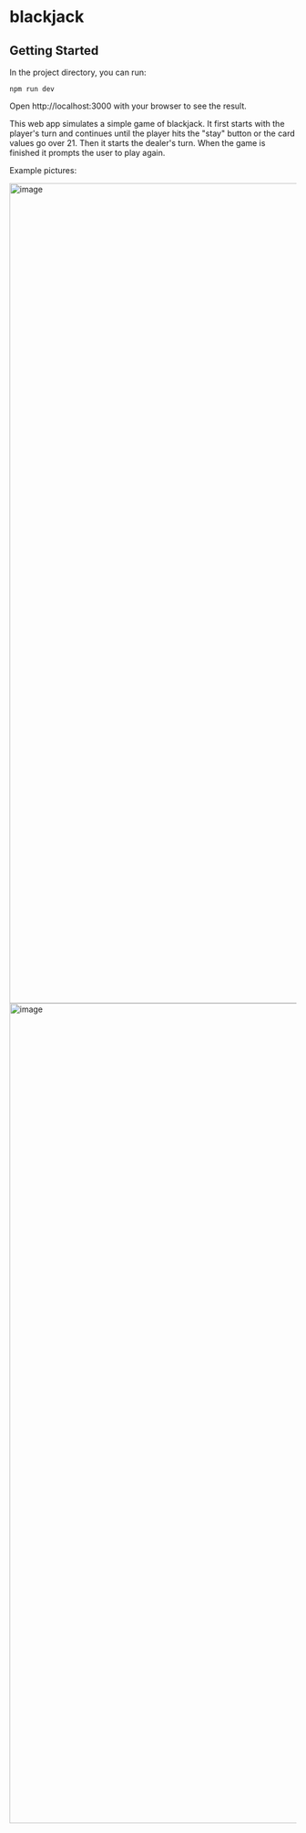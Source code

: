 # blackjack

## Getting Started

In the project directory, you can run:

 `npm run dev`

Open http://localhost:3000 with your browser to see the result.


This web app simulates a simple game of blackjack. It first starts with the player's turn and continues until the player hits the "stay" button or the card values go over 21. Then it starts the dealer's turn. When the game is finished it prompts the user to play again. 




Example pictures:

<img width="1438" alt="image" src="https://user-images.githubusercontent.com/78814948/163219233-2b1e2a4c-c785-4277-8c5e-16beb7612258.png">
<img width="1438" alt="image" src="https://user-images.githubusercontent.com/78814948/163219472-83031474-9e6c-4907-a1a1-878dc91ac8eb.png">
